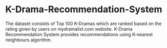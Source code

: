 # K-Drama-Recommendation-System
The dataset consists of Top 100 K-Dramas which are ranked based on the rating given by users on mydramalist.com website.
K-Drama Recommendation System provides recommendations using K-nearest neighbours algorithm.
